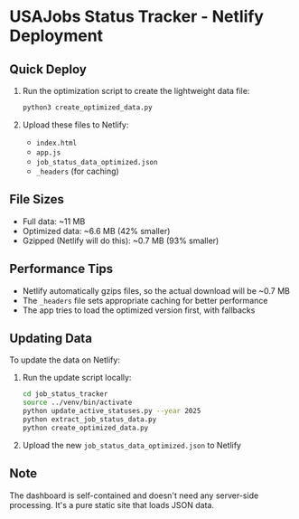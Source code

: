 # USAJobs Status Tracker - Netlify Deployment

## Quick Deploy

1. Run the optimization script to create the lightweight data file:
   ```bash
   python3 create_optimized_data.py
   ```

2. Upload these files to Netlify:
   - `index.html`
   - `app.js`
   - `job_status_data_optimized.json`
   - `_headers` (for caching)

## File Sizes

- Full data: ~11 MB
- Optimized data: ~6.6 MB (42% smaller)
- Gzipped (Netlify will do this): ~0.7 MB (93% smaller)

## Performance Tips

- Netlify automatically gzips files, so the actual download will be ~0.7 MB
- The `_headers` file sets appropriate caching for better performance
- The app tries to load the optimized version first, with fallbacks

## Updating Data

To update the data on Netlify:

1. Run the update script locally:
   ```bash
   cd job_status_tracker
   source ../venv/bin/activate
   python update_active_statuses.py --year 2025
   python extract_job_status_data.py
   python create_optimized_data.py
   ```

2. Upload the new `job_status_data_optimized.json` to Netlify

## Note

The dashboard is self-contained and doesn't need any server-side processing. It's a pure static site that loads JSON data.